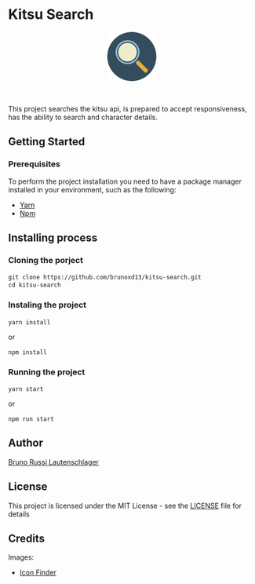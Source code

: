 # Kitsu Search

<p align="center">
  <img src="https://raw.githubusercontent.com/brunoxd13/kitsu-search/master/public/logo192.png" alt="logo" width="100" />
</p>
<br>

This project searches the kitsu api, is prepared to accept responsiveness, has the ability to search and character details.

## Getting Started

### Prerequisites

To perform the project installation you need to have a package manager installed in your environment, such as the following:

- [Yarn](https://yarnpkg.com/pt-BR/)
- [Npm](https://www.npmjs.com/)

## Installing process

### Cloning the porject

```
git clone https://github.com/brunoxd13/kitsu-search.git
cd kitsu-search
```

### Instaling the project

```
yarn install
```

or

```
npm install
```

### Running the project

```
yarn start
```

or

```
npm run start
```

## Author

[Bruno Russi Lautenschlager](https://github.com/brunoxd13)

## License

This project is licensed under the MIT License - see the [LICENSE](LICENSE) file for details

## Credits

Images:

- [Icon Finder](https://www.iconfinder.com)
